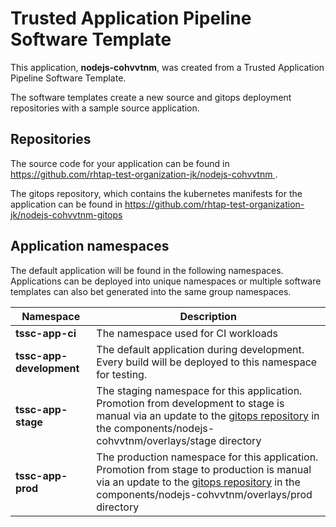 # Trusted Application Pipeline Software Template

This application, **nodejs-cohvvtnm**, was created from a Trusted Application Pipeline Software Template.

The software templates create a new source and gitops deployment repositories with a sample source application. 

## Repositories

The source code for your application can be found in [https://github.com/rhtap-test-organization-jk/nodejs-cohvvtnm ](https://github.com/rhtap-test-organization-jk/nodejs-cohvvtnm ).
 
The gitops repository, which contains the kubernetes manifests for the application can be found in 
[https://github.com/rhtap-test-organization-jk/nodejs-cohvvtnm-gitops ](https://github.com/rhtap-test-organization-jk/nodejs-cohvvtnm-gitops ) 

## Application namespaces 

The default application will be found in the following namespaces. Applications can be deployed into unique namespaces or multiple software templates can also bet generated into the same group namespaces.  

|  Namespace   |  Description   |  
| -------- | -------- |
| **tssc-app-ci** | The namespace used for CI workloads |
| **tssc-app-development** | The default application during development. Every build will be deployed to this namespace for testing. |
| **tssc-app-stage** | The staging namespace for this application. Promotion from development to stage is manual via an update to the [gitops repository](https://github.com/rhtap-test-organization-jk/nodejs-cohvvtnm-gitops ) in the components/nodejs-cohvvtnm/overlays/stage directory |
| **tssc-app-prod** | The production namespace for this application. Promotion from stage to production is manual via an update to the [gitops repository](https://github.com/rhtap-test-organization-jk/nodejs-cohvvtnm-gitops ) in the components/nodejs-cohvvtnm/overlays/prod directory |
